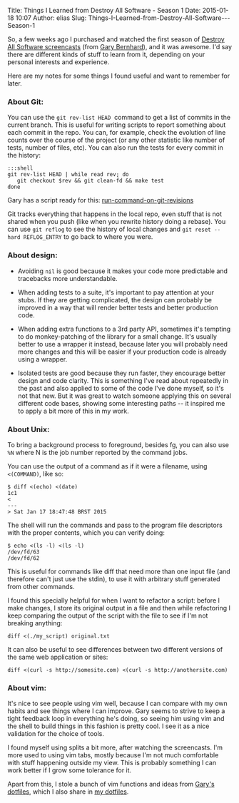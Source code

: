 Title: Things I Learned from Destroy All Software - Season 1
Date: 2015-01-18 10:07
Author: elias
Slug: Things-I-Learned-from-Destroy-All-Software---Season-1


So, a few weeks ago I purchased and watched the first season of [Destroy All
Software screencasts](https://www.destroyallsoftware.com/) (from [Gary
Bernhard](https://twitter.com/garybernhardt)), and it was awesome. I'd say
there are different kinds of stuff to learn from it, depending on your personal
interests and experience.


Here are my notes for some things I found useful and want to remember for
later.


### About Git:


You can use the `git rev-list HEAD`  command to get a list of commits in the
current branch. This is useful for writing scripts to report something about
each commit in the repo.  You can, for example, check the evolution of line
counts over the course of the project (or any other statistic like number of
tests, number of files, etc). You can also run the tests for every commit in
the history:


    :::shell
    git rev-list HEAD | while read rev; do
       git checkout $rev && git clean-fd && make test
    done


Gary has a script ready for this:
[run-command-on-git-revisions](https://github.com/garybernhardt/dotfiles/blob/master/bin/run-command-on-git-revisions)

Git tracks everything that happens in the local repo, even stuff that is not
shared when you push (like when you rewrite history doing a rebase). You can
use `git reflog` to see the history of local changes and `git reset --hard
REFLOG_ENTRY` to go back to where you were.


### About design:

* Avoiding `nil` is good because it makes your code more predictable and tracebacks
more understandable.

* When adding tests to a suite, it's important to pay attention at your stubs.
If they are getting complicated, the design can probably be improved in a way
that will render better tests and better production code.

* When adding extra functions to a 3rd party API, sometimes it's tempting to do
monkey-patching of the library for a small change. It's usually better to use
a wrapper it instead, because later you will probably need more changes and
this will be easier if your production code is already using a wrapper.

* Isolated tests are good because they run faster, they encourage better design
and code clarity. This is something I've read about repeatedly in the past and
also applied to some of the code I've done myself, so it's not that new. But it
was great to watch someone applying this on several different code bases,
showing some interesting paths -- it inspired me to apply a bit more of this in
my work.


### About Unix:

To bring a background process to foreground, besides fg, you can also use `%N`
where N is the job number reported by the command jobs.

You can use the output of a command as if it were a filename, using
`<(COMMAND)`, like so:


    $ diff <(echo) <(date)
    1c1
    < 
    ---
    > Sat Jan 17 18:47:48 BRST 2015


The shell will run the commands and pass to the program file descriptors
with the proper contents, which you can verify doing:

    $ echo <(ls -l) <(ls -l)
    /dev/fd/63
    /dev/fd/62


This is useful for commands like diff that need more than one input file (and
therefore can't just use the stdin), to use it with arbitrary stuff generated
from other commands.

I found this specially helpful for when I want to refactor a script: before I
make changes, I store its original output in a file and then while refactoring
I keep comparing the output of the script with the file to see if I'm not
breaking anything:

    diff <(./my_script) original.txt

It can also be useful to see differences between two different versions of
the same web application or sites:


    diff <(curl -s http://somesite.com) <(curl -s http://anothersite.com)



### About vim:

It's nice to see people using vim well, because I can compare with my own
habits and see things where I can improve. Gary seems to strive to keep a tight
feedback loop in everything he's doing, so seeing him using vim and the shell
to build things in this fashion is pretty cool. I see it as a nice validation
for the choice of tools.

I found myself using splits a bit more, after watching the screencasts.  I'm
more used to using vim tabs, mostly because I'm not much comfortable with stuff
happening outside my view. This is probably something I can work better if I
grow some tolerance for it.


Apart from this, I stole a bunch of vim functions and ideas from [Gary's
dotfiles](https://github.com/garybernhardt/dotfiles), which I also share in [my
dotfiles](https://github.com/eliasdorneles/dotfiles).
